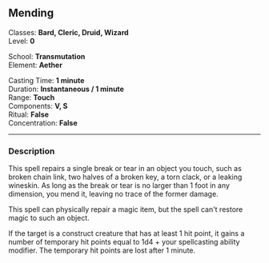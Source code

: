 ## Mending

Classes: **Bard, Cleric, Druid, Wizard**  
Level: **0**  

School: **Transmutation**  
Element: **Aether**  

Casting Time: **1 minute**  
Duration: **Instantaneous / 1 minute**  
Range: **Touch**  
Components: **V, S**  
Ritual: **False**  
Concentration: **False**  

------

### Description

This spell repairs a single break or tear in an object you touch, such as broken chain link, two halves of a broken key, a torn clack, or a leaking wineskin. As long as the break or tear is no larger than 1 foot in any dimension, you mend it, leaving no trace of the former damage.

This spell can physically repair a magic item, but the spell can't restore magic to such an object.

If the target is a construct creature that has at least 1 hit point, it gains a number of temporary hit points equal to 1d4 + your spellcasting ability modifier. The temporary hit points are lost after 1 minute.